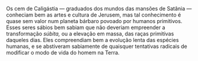 ﻿Os cem de Caligástia — graduados dos mundos das mansões de Satânia — conheciam bem as artes e cultura de Jerusem, mas tal conhecimento é quase sem valor num planeta bárbaro povoado por humanos primitivos. Esses seres sábios bem sabiam que não deveriam empreender a transformação *súbita,* ou a elevação em massa, das raças primitivas daqueles dias. Eles compreendiam bem a evolução lenta das espécies humanas, e se abstiveram sabiamente de quaisquer tentativas radicais de modificar o modo de vida do homem na Terra.